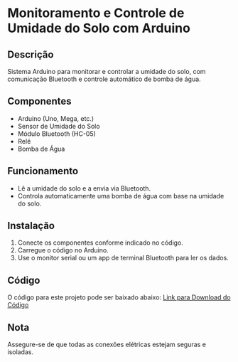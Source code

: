 
# Monitoramento e Controle de Umidade do Solo com Arduino

## Descrição
Sistema Arduino para monitorar e controlar a umidade do solo, com comunicação Bluetooth e controle automático de bomba de água.

## Componentes
- Arduino (Uno, Mega, etc.)
- Sensor de Umidade do Solo
- Módulo Bluetooth (HC-05)
- Relé
- Bomba de Água

## Funcionamento
- Lê a umidade do solo e a envia via Bluetooth.
- Controla automaticamente uma bomba de água com base na umidade do solo.

## Instalação
1. Conecte os componentes conforme indicado no código.
2. Carregue o código no Arduino.
3. Use o monitor serial ou um app de terminal Bluetooth para ler os dados.

## Código
O código para este projeto pode ser baixado abaixo:
[Link para Download do Código](https://github.com/nevuos/Smart-Hydration-Monitor/archive/refs/heads/main.zip)

## Nota
Assegure-se de que todas as conexões elétricas estejam seguras e isoladas.
